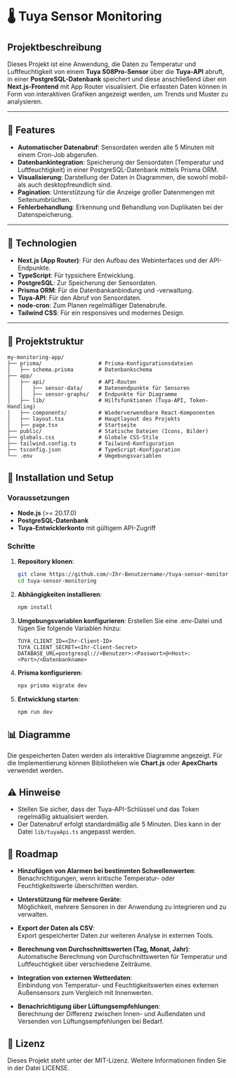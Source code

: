 # 🌡️ Tuya Sensor Monitoring

## Projektbeschreibung

Dieses Projekt ist eine Anwendung, die Daten zu Temperatur und Luftfeuchtigkeit von einem **Tuya S08Pro-Sensor** über die **Tuya-API** abruft, in einer **PostgreSQL-Datenbank** speichert und diese anschließend über ein **Next.js-Frontend** mit App Router visualisiert. Die erfassten Daten können in Form von interaktiven Grafiken angezeigt werden, um Trends und Muster zu analysieren.

---

## 📌 Features

- **Automatischer Datenabruf**: Sensordaten werden alle 5 Minuten mit einem Cron-Job abgerufen.
- **Datenbankintegration**: Speicherung der Sensordaten (Temperatur und Luftfeuchtigkeit) in einer PostgreSQL-Datenbank mittels Prisma ORM.
- **Visualisierung**: Darstellung der Daten in Diagrammen, die sowohl mobil- als auch desktopfreundlich sind.
- **Pagination**: Unterstützung für die Anzeige großer Datenmengen mit Seitenumbrüchen.
- **Fehlerbehandlung**: Erkennung und Behandlung von Duplikaten bei der Datenspeicherung.

---

## 🔧 Technologien

- **Next.js (App Router)**: Für den Aufbau des Webinterfaces und der API-Endpunkte.
- **TypeScript**: Für typsichere Entwicklung.
- **PostgreSQL**: Zur Speicherung der Sensordaten.
- **Prisma ORM**: Für die Datenbankanbindung und -verwaltung.
- **Tuya-API**: Für den Abruf von Sensordaten.
- **node-cron**: Zum Planen regelmäßiger Datenabrufe.
- **Tailwind CSS**: Für ein responsives und modernes Design.

---

## 📂 Projektstruktur

```plaintext
my-monitoring-app/
├── prisma/                  # Prisma-Konfigurationsdateien
│   ├── schema.prisma        # Datenbankschema
├── app/
│   ├── api/                 # API-Routen
│   │   ├── sensor-data/     # Datenendpunkte für Sensoren
│   │   ├── sensor-graphs/   # Endpunkte für Diagramme
│   ├── lib/                 # Hilfsfunktionen (Tuya-API, Token-Handling)
│   ├── components/          # Wiederverwendbare React-Komponenten
│   ├── layout.tsx           # Hauptlayout des Projekts
│   ├── page.tsx             # Startseite
├── public/                  # Statische Dateien (Icons, Bilder)
├── globals.css              # Globale CSS-Stile
├── tailwind.config.ts       # Tailwind-Konfiguration
├── tsconfig.json            # TypeScript-Konfiguration
└── .env                     # Umgebungsvariablen
```

## 🚀 Installation und Setup

### Voraussetzungen

- **Node.js** (>= 20.17.0)
- **PostgreSQL-Datenbank**
- **Tuya-Entwicklerkonto** mit gültigem API-Zugriff

### Schritte

1. **Repository klonen**:

   ```bash
   git clone https://github.com/<Ihr-Benutzername>/tuya-sensor-monitoring.git
   cd tuya-sensor-monitoring
   ```

2. **Abhängigkeiten installieren**:

   ```bash
   npm install
   ```

3. **Umgebungsvariablen konfigurieren**:
   Erstellen Sie eine .env-Datei und fügen Sie folgende Variablen hinzu:

   ```env
   TUYA_CLIENT_ID=<Ihr-Client-ID>
   TUYA_CLIENT_SECRET=<Ihr-Client-Secret>
   DATABASE_URL=postgresql://<Benutzer>:<Passwort>@<Host>:<Port>/<Datenbankname>
   ```

4. **Prisma konfigurieren**:

   ```bash
   npx prisma migrate dev
   ```

5. **Entwicklung starten**:
   ```bash
   npm run dev
   ```

## 📊 Diagramme

Die gespeicherten Daten werden als interaktive Diagramme angezeigt. Für die Implementierung können Bibliotheken wie **Chart.js** oder **ApexCharts** verwendet werden.

## ⚠️ Hinweise

- Stellen Sie sicher, dass der Tuya-API-Schlüssel und das Token regelmäßig aktualisiert werden.
- Der Datenabruf erfolgt standardmäßig alle 5 Minuten. Dies kann in der Datei `lib/tuyaApi.ts` angepasst werden.

## 📅 Roadmap

- **Hinzufügen von Alarmen bei bestimmten Schwellenwerten**:  
  Benachrichtigungen, wenn kritische Temperatur- oder Feuchtigkeitswerte überschritten werden.

- **Unterstützung für mehrere Geräte**:  
  Möglichkeit, mehrere Sensoren in der Anwendung zu integrieren und zu verwalten.

- **Export der Daten als CSV**:  
  Export gespeicherter Daten zur weiteren Analyse in externen Tools.

- **Berechnung von Durchschnittswerten (Tag, Monat, Jahr)**:  
  Automatische Berechnung von Durchschnittswerten für Temperatur und Luftfeuchtigkeit über verschiedene Zeiträume.

- **Integration von externen Wetterdaten**:  
  Einbindung von Temperatur- und Feuchtigkeitswerten eines externen Außensensors zum Vergleich mit Innenwerten.

- **Benachrichtigung über Lüftungsempfehlungen**:  
  Berechnung der Differenz zwischen Innen- und Außendaten und Versenden von Lüftungsempfehlungen bei Bedarf.

## 📄 Lizenz

Dieses Projekt steht unter der MIT-Lizenz. Weitere Informationen finden Sie in der Datei LICENSE.